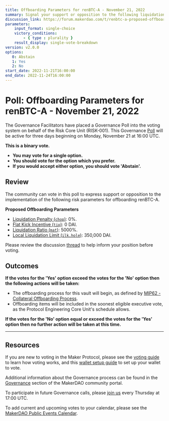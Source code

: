 ```yaml
---
title: Offboarding Parameters for renBTC-A - November 21, 2022
summary: Signal your support or opposition to the following liquidation parameters, designed to offboard renBTC-A.
discussion_link: https://forum.makerdao.com/t/renbtc-a-proposed-offboarding-parameters-context/18864
parameters:
    input_format: single-choice
    victory_conditions:
        - { type : plurality }
    result_display: single-vote-breakdown
version: v2.0.0
options:
   0: Abstain
   1: Yes
   2: No
start_date: 2022-11-21T16:00:00
end_date: 2022-11-24T16:00:00
---
```

# Poll: Offboarding Parameters for renBTC-A - November 21, 2022

The Governance Facilitators have placed a Governance Poll into the voting system on behalf of the Risk Core Unit (RISK-001). This Governance [Poll](https://community-development.makerdao.com/en/learn/governance/on-chain-gov) will be active for three days beginning on Monday, November 21 at 16:00 UTC.

**This is a binary vote.** 
- **You may vote for a single option.** 
- **You should vote for the option which you prefer.**
- **If you would accept either option, you should vote 'Abstain'.**

## Review

The community can vote in this poll to express support or opposition to the implementation of the following risk parameters for offboarding renBTC-A.

**Proposed Offboarding Parameters**

* [Liquidation Penalty (`chop`)](https://manual.makerdao.com/parameter-index/vault-risk/param-liquidation-penalty): 0%.
* [Flat Kick Incentive (`tip`)](https://manual.makerdao.com/parameter-index/collateral-auction/param-flat-kick-incentive): 0 DAI.
* [Liquidation Ratio (`mat`)](https://manual.makerdao.com/parameter-index/vault-risk/param-liquidation-ratio): 5000%.
* [Local Liquidation Limit (`ilk.hole`)](https://manual.makerdao.com/parameter-index/collateral-auction/param-local-liquidation-limit): 350,000 DAI.

Please review the discussion [thread](https://forum.makerdao.com/t/renbtc-a-proposed-offboarding-parameters-context/18864) to help inform your position before voting.

## Outcomes

**If the votes for the 'Yes' option exceed the votes for the 'No' option then the following actions will be taken:**
* The offboarding process for this vault will begin, as defined by [MIP62 - Collateral Offboarding Process](https://mips.makerdao.com/mips/details/MIP62).
* Offboarding items will be included in the soonest eligible executive vote, as the Protocol Engineering Core Unit's schedule allows.

**If the votes for the 'No' option equal or exceed the votes for the 'Yes' option then no further action will be taken at this time.**

---

## Resources

If you are new to voting in the Maker Protocol, please see the [voting guide](https://community-development.makerdao.com/en/learn/governance/how-voting-works/) to learn how voting works, and this [wallet setup guide](https://community-development.makerdao.com/en/learn/governance/voting-setup/) to set up your wallet to vote.

Additional information about the Governance process can be found in the [Governance](https://community-development.makerdao.com/en/learn/governance) section of the MakerDAO community portal.

To participate in future Governance calls, please [join us](https://github.com/makerdao/community/tree/master/governance/governance-and-risk-meetings) every Thursday at 17:00 UTC.

To add current and upcoming votes to your calendar, please see the [MakerDAO Public Events Calendar](https://calendar.google.com/calendar/embed?src=makerdao.com_3efhm2ghipksegl009ktniomdk%40group.calendar.google.com&ctz=UTC&mode=week&showCalendars=0&showPrint=0).

